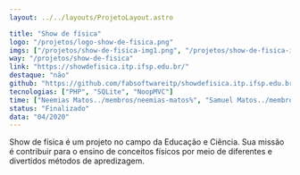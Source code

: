 ```yaml
---
layout: ../../layouts/ProjetoLayout.astro

title: "Show de física"
logo: "/projetos/logo-show-de-fisica.png"
imgs: ["/projetos/show-de-fisica-img1.png", "/projetos/show-de-fisica-img2.png"]
way: "/projetos/show-de-fisica"
link: "https://showdefisica.itp.ifsp.edu.br/"
destaque: "não"
github: "https://github.com/fabsoftwareitp/showdefisica.itp.ifsp.edu.br"
tecnologias: ["PHP", "SQLite", "NoopMVC"]
time: ["Neemias Matos../membros/neemias-matos%", "Samuel Matos../membros/samuel-matos%", "Rafael Damiam../membros/rafael-damiam%"]
status: "Finalizado"
data: "04/2020"
---
```


Show de física é um projeto no campo da Educação e Ciência. Sua missão é contribuir para o ensino de conceitos físicos por meio de diferentes e divertidos métodos de apredizagem.
